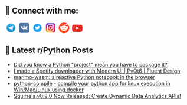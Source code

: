 ## 🔎 Connect with me:
[<img src="https://github.com/bullbesh/bullbesh/blob/main/images/Telegram.png" width="32" height="32" />](https://t.me/bullbesh)
[<img src="https://github.com/bullbesh/bullbesh/blob/main/images/VK.png" width="32" height="32" />](https://vk.com/bullbesh)
[<img src="https://github.com/bullbesh/bullbesh/blob/main/images/Twitter.png" width="32" height="32" />](https://twitter.com/bullbesh1)
[<img src="https://github.com/bullbesh/bullbesh/blob/main/images/Instagram.png" width="32" height="32" />](https://www.instagram.com/bullbesh)
[<img src="https://github.com/bullbesh/bullbesh/blob/main/images/Reddit.png" width="32" height="32" />](https://www.reddit.com/user/bullbesh)
[<img src="https://github.com/bullbesh/bullbesh/blob/main/images/YouTube.png" width="32" height="32" />](https://www.youtube.com/channel/UCtfjRs6uzgq5mfm8S06WTcg)

## 📕 Latest r/Python Posts
<!-- BLOG-POST-LIST:START -->
- [Did you know a Python &quot;project&quot; mean you have to package it?](https://www.reddit.com/r/Python/comments/1axb5qz/did_you_know_a_python_project_mean_you_have_to/)
- [I made a Spotify downloader with Modern UI | PyQt6 | Fluent Design](https://www.reddit.com/r/Python/comments/1ax3099/i_made_a_spotify_downloader_with_modern_ui_pyqt6/)
- [marimo-wasm: a reactive Python notebook in the browser](https://www.reddit.com/r/Python/comments/1awvskr/marimowasm_a_reactive_python_notebook_in_the/)
- [python-compile - compile your python app for linux execution in Win/Mac/Linux using docker](https://www.reddit.com/r/Python/comments/1awt9sc/pythoncompile_compile_your_python_app_for_linux/)
- [Squirrels v0.2.0 Now Released: Create Dynamic Data Analytics APIs!](https://www.reddit.com/r/Python/comments/1awsgld/squirrels_v020_now_released_create_dynamic_data/)
<!-- BLOG-POST-LIST:END -->
